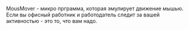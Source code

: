 MousMover - микро прграмма, которая эмулирует движение мышью.
Если вы офисный работник и работодатель следит за вашей активностью - это то, что вам надо.
